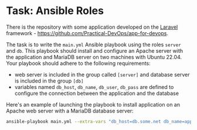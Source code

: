 # Task: Ansible Roles

There is the repository with some application developed on the [Laravel](https://laravel.com/) framework - https://github.com/Practical-DevOps/app-for-devops.

The task is to write the `main.yml` Ansible playbook using the roles `server` and `db`. This playbook should install and configure an Apache server with the application and MariaDB server on two machines with Ubuntu 22.04. Your playbook should adhere to the following requirements:

- web server is included in the group called `[server]` and database server is included in the group `[db]`
- variables named `db_host`, `db_name`, `db_user`, `db_pass` are defined to configure the connection between the application and the database

Here's an example of launching the playbook to install application on an Apache web server with a MariaDB database server:

```bash
ansible-playbook main.yml --extra-vars "db_host=db.some.net db_name=app_db db_user=app_user db_pass=app_pass"
```
